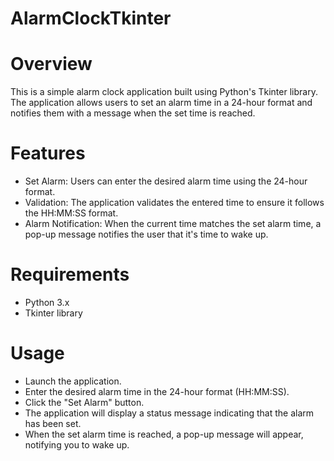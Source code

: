 # AlarmClockTkinter

# Overview
This is a simple alarm clock application built using Python's Tkinter library. The application allows users to set an alarm time in a 24-hour format and notifies them with a message when the set time is reached.

# Features
- Set Alarm: Users can enter the desired alarm time using the 24-hour format.
- Validation: The application validates the entered time to ensure it follows the HH:MM:SS format.
- Alarm Notification: When the current time matches the set alarm time, a pop-up message notifies the user that it's time to wake up.

# Requirements
- Python 3.x
- Tkinter library

# Usage
- Launch the application.
- Enter the desired alarm time in the 24-hour format (HH:MM:SS).
- Click the "Set Alarm" button.
- The application will display a status message indicating that the alarm has been set.
- When the set alarm time is reached, a pop-up message will appear, notifying you to wake up.
